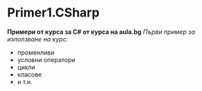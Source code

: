 ﻿# Primer1.CSharp
**Примери от курса за С# от курса на aula.bg**
*Първи пример за използване на курс:*
* променливи
* условни оператори
* цикли
* класове
* и т.н.
